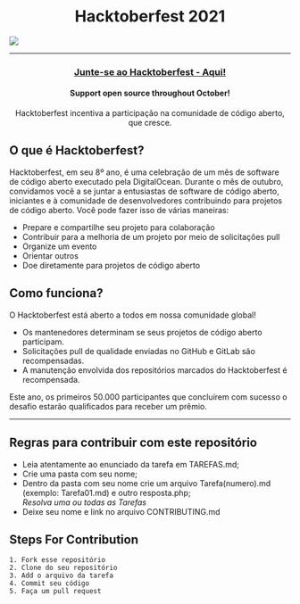 <h1 align="center"> Hacktoberfest 2021 </h1>
<img src="https://hacktoberfest.digitalocean.com/_nuxt/img/logo-hacktoberfest-full.f42e3b1.svg">

***
<h3 align="center">
    <a href="https://hacktoberfest.digitalocean.com/">
        Junte-se ao Hacktoberfest - Aqui! 
    </a>
</h3>

<h4 align="center">Support open source throughout October!</h4>
<p align="center">Hacktoberfest incentiva a participação na comunidade de código aberto, que cresce.</p>

## O que é Hacktoberfest?

Hacktoberfest, em seu 8º ano, é uma celebração de um mês de software de código aberto executado pela DigitalOcean. Durante o mês de outubro, convidamos você a se juntar a entusiastas de software de código aberto, iniciantes e à comunidade de desenvolvedores contribuindo para projetos de código aberto. Você pode fazer isso de várias maneiras:

- Prepare e compartilhe seu projeto para colaboração
- Contribuir para a melhoria de um projeto por meio de solicitações pull
- Organize um evento
- Orientar outros
- Doe diretamente para projetos de código aberto


## Como funciona?
O Hacktoberfest está aberto a todos em nossa comunidade global!
- Os mantenedores determinam se seus projetos de código aberto participam.
- Solicitações pull de qualidade enviadas no GitHub e GitLab são recompensadas.
- A manutenção envolvida dos repositórios marcados do Hacktoberfest é recompensada.


Este ano, os primeiros 50.000 participantes que concluírem com sucesso o desafio estarão qualificados para receber um prêmio.

***
## Regras para contribuir com este repositório

-   Leia atentamente ao enunciado da tarefa em TAREFAS.md;
-   Crie uma pasta com seu nome;
-   Dentro da pasta com seu nome crie um arquivo Tarefa(numero).md (exemplo: Tarefa01.md) e outro resposta.php;  
*Resolva uma ou todas as Tarefas*
- Deixe seu nome e link no arquivo CONTRIBUTING.md

## Steps For Contribution

    1. Fork esse repositório
    2. Clone do seu repositório
    3. Add o arquivo da tarefa
    4. Commit seu código
    5. Faça um pull request
